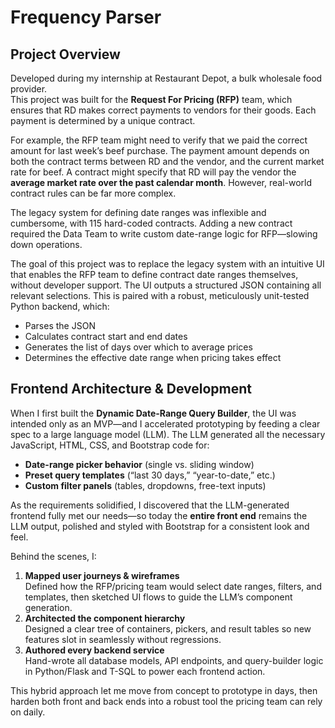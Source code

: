 # Frequency Parser


## Project Overview
Developed during my internship at Restaurant Depot, a bulk wholesale food provider.  
This project was built for the **Request For Pricing (RFP)** team, which ensures that RD makes correct payments to vendors for their goods. Each payment is determined by a unique contract.  

For example, the RFP team might need to verify that we paid the correct amount for last week’s beef purchase. The payment amount depends on both the contract terms between RD and the vendor, and the current market rate for beef. A contract might specify that RD will pay the vendor the **average market rate over the past calendar month**. However, real-world contract rules can be far more complex.  

The legacy system for defining date ranges was inflexible and cumbersome, with 115 hard-coded contracts. Adding a new contract required the Data Team to write custom date-range logic for RFP—slowing down operations.  

The goal of this project was to replace the legacy system with an intuitive UI that enables the RFP team to define contract date ranges themselves, without developer support. The UI outputs a structured JSON containing all relevant selections. This is paired with a robust, meticulously unit-tested Python backend, which:  
- Parses the JSON  
- Calculates contract start and end dates  
- Generates the list of days over which to average prices  
- Determines the effective date range when pricing takes effect

## Frontend Architecture & Development

When I first built the **Dynamic Date-Range Query Builder**, the UI was intended only as an MVP—and I accelerated prototyping by feeding a clear spec to a large language model (LLM). The LLM generated all the necessary JavaScript, HTML, CSS, and Bootstrap code for:

- **Date-range picker behavior** (single vs. sliding window)  
- **Preset query templates** (“last 30 days,” “year-to-date,” etc.)  
- **Custom filter panels** (tables, dropdowns, free-text inputs)

As the requirements solidified, I discovered that the LLM-generated frontend fully met our needs—so today the **entire front end** remains the LLM output, polished and styled with Bootstrap for a consistent look and feel.

Behind the scenes, I:

1. **Mapped user journeys & wireframes**  
   Defined how the RFP/pricing team would select date ranges, filters, and templates, then sketched UI flows to guide the LLM’s component generation.  
2. **Architected the component hierarchy**  
   Designed a clear tree of containers, pickers, and result tables so new features slot in seamlessly without regressions.  
3. **Authored every backend service**  
   Hand-wrote all database models, API endpoints, and query-builder logic in Python/Flask and T-SQL to power each frontend action.

This hybrid approach let me move from concept to prototype in days, then harden both front and back ends into a robust tool the pricing team can rely on daily.  

